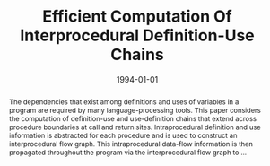 ---
title: "Efficient Computation Of Interprocedural Definition-Use Chains"
abstract: "The dependencies that exist among definitions and uses of variables in a program are required by many language-processing tools. This paper considers the computation of definition-use and use-definition chains that extend across procedure boundaries at call and return sites. Intraprocedural definition and use information is abstracted for each procedure and is used to construct an interprocedural flow graph. This intraprocedural data-flow information is then propagated throughout the program via the interprocedural flow graph to …"
date: 1994-01-01
venue: ""
paperurl: https://dl.acm.org/doi/abs/10.1145/174662.174663
authors: "Mary Jean Harrold and Mary Lou Soffa"
awards: ""
---